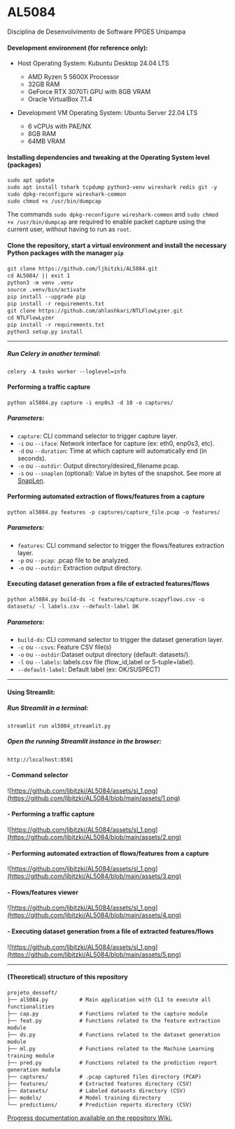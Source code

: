 # AL5084
Disciplina de Desenvolvimento de Software PPGES Unipampa

#### Development environment (for reference only):
- Host Operating System: Kubuntu Desktop 24.04 LTS
  - AMD Ryzen 5 5600X Processor
  - 32GB RAM
  - GeForce RTX 3070Ti GPU with 8GB VRAM
  - Oracle VirtualBox 7.1.4

- Development VM Operating System: Ubuntu Server 22.04 LTS
  - 6 vCPUs with PAE/NX
  - 8GB RAM
  - 64MB VRAM

#### Installing dependencies and tweaking at the Operating System level (packages)
```
sudo apt update
sudo apt install tshark tcpdump python3-venv wireshark redis git -y
sudo dpkg-reconfigure wireshark-common
sudo chmod +x /usr/bin/dumpcap
```
The commands `sudo dpkg-reconfigure wireshark-common` and `sudo chmod +x /usr/bin/dumpcap` are required to enable packet capture using the current user, without having to run as `root`.

#### Clone the repository, start a virtual environment and install the necessary Python packages with the manager `pip`
```
git clone https://github.com/ljbitzki/AL5084.git
cd AL5084/ || exit 1
python3 -m venv .venv
source .venv/bin/activate
pip install --upgrade pip
pip install -r requirements.txt
git clone https://github.com/ahlashkari/NTLFlowLyzer.git
cd NTLFlowLyzer
pip install -r requirements.txt
python3 setup.py install
```

---

##### Run Celery in another terminal:

```
celery -A tasks worker --loglevel=info
```

#### Performing a traffic capture
```
python al5084.py capture -i enp0s3 -d 10 -o captures/
```
##### Parameters:
- `capture`: CLI command selector to trigger capture layer.
- `-i` ou `--iface`: Network interface for capture (ex: eth0, enp0s3, etc).
- `-d` ou `--duration`: Time at which capture will automatically end (in seconds).
- `-o` ou `--outdir`: Output directory/desired_filename.pcap.
- `-s` ou `--snaplen` (optional): Value in bytes of the snapshot. See more at [SnapLen](https://wiki.wireshark.org/SnapLen).

#### Performing automated extraction of flows/features from a capture
```
python al5084.py features -p captures/capture_file.pcap -o features/
```
##### Parameters:
- `features`: CLI command selector to trigger the flows/features extraction layer.
- `-p` ou `--pcap`: .pcap file to be analyzed.
- `-o` ou `--outdir`: Extraction output directory.

#### Executing dataset generation from a file of extracted features/flows

```
python al5084.py build-ds -c features/capture.scapyflows.csv -o datasets/ -l labels.csv --default-label OK
```

##### Parameters:
- `build-ds`: CLI command selector to trigger the dataset generation layer.
- `-c` ou `--csvs`: Feature CSV file(s)
- `-o` ou `--outdir`:Dataset output directory (default: datasets/).
- `-l` ou `--labels`: labels.csv file (flow_id,label or 5-tuple+label).
- `--default-label`: Default label (ex: OK/SUSPECT)

---

#### Using Streamlit:

##### Run Streamlit in a terminal:

```
streamlit run al5084_streamlit.py
```

##### Open the running Streamlit instance in the browser:

`http://localhost:8501`

#### - Command selector

![https://github.com/ljbitzki/AL5084/assets/sl_1.png](https://github.com/ljbitzki/AL5084/blob/main/assets/1.png)

#### - Performing a traffic capture

![https://github.com/ljbitzki/AL5084/assets/sl_1.png](https://github.com/ljbitzki/AL5084/blob/main/assets/2.png)

#### - Performing automated extraction of flows/features from a capture

![https://github.com/ljbitzki/AL5084/assets/sl_1.png](https://github.com/ljbitzki/AL5084/blob/main/assets/3.png)

#### - Flows/features viewer

![https://github.com/ljbitzki/AL5084/assets/sl_1.png](https://github.com/ljbitzki/AL5084/blob/main/assets/4.png)

#### - Executing dataset generation from a file of extracted features/flows

![https://github.com/ljbitzki/AL5084/assets/sl_1.png](https://github.com/ljbitzki/AL5084/blob/main/assets/5.png)

---

#### (Theoretical) structure of this repository

```
projeto_dessoft/
├── al5084.py          # Main application with CLI to execute all functionalities
├── cap.py             # Functions related to the capture module
├── feat.py            # Functions related to the feature extraction module
├── ds.py              # Functions related to the dataset generation module
├── ml.py              # Functions related to the Machine Learning training module
├── pred.py            # Functions related to the prediction report generation module
├── captures/          # .pcap captured files directory (PCAP)
├── features/          # Extracted features directory (CSV)
├── datasets/          # Labeled datasets directory (CSV)
├── models/            # Model training directory
└── predictions/       # Prediction reports directory (CSV)
```

[Progress documentation available on the repository Wiki.](https://github.com/ljbitzki/AL5084/wiki)
